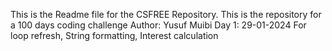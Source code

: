 This is the Readme file for the CSFREE Repository. 
This is the repository for a 100 days coding challenge
Author: Yusuf Muibi
Day 1: 29-01-2024
    For loop refresh, String formatting, Interest calculation